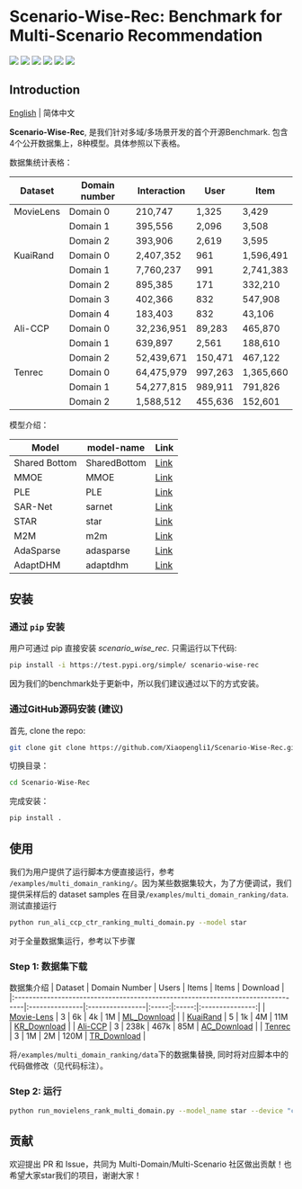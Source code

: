 # Scenario-Wise-Rec: Benchmark for Multi-Scenario Recommendation 
<p align="left">
  <img src='https://img.shields.io/badge/python-3.8+-brightgreen'>
  <img src='https://img.shields.io/badge/torch-1.13+-brightgreen'>
  <img src='https://img.shields.io/badge/scikit_learn-1.2.1+-brightgreen'>
  <img src='https://img.shields.io/badge/pandas-1.5.3+-brightgreen'>
  <img src="https://img.shields.io/pypi/l/torch-rechub">
<a href="https://hits.seeyoufarm.com"><img src="https://hits.seeyoufarm.com/api/count/incr/badge.svg?url=https%3A%2F%2Fgithub.com%2FXiaopengli1%2FScenario-Wise-Rec&count_bg=%2379C83D&title_bg=%23555555&icon=&icon_color=%23E7E7E7&title=hits&edge_flat=false"/></a>

## Introduction
[English](README.md) | 简体中文

**Scenario-Wise-Rec**, 是我们针对多域/多场景开发的首个开源Benchmark. 包含4个公开数据集上，8种模型。具体参照以下表格。

数据集统计表格：

| Dataset   | Domain number | Interaction | User    | Item      |
|-----------|---------------|-------------|---------|-----------|
| MovieLens | Domain 0      | 210,747     | 1,325   | 3,429     |
|           | Domain 1      | 395,556     | 2,096   | 3,508     |
|           | Domain 2      | 393,906     | 2,619   | 3,595     |
| KuaiRand  | Domain 0      | 2,407,352   | 961     | 1,596,491 |
|           | Domain 1      | 7,760,237   | 991     | 2,741,383 |
|           | Domain 2      | 895,385     | 171     | 332,210   |
|           | Domain 3      | 402,366     | 832     | 547,908   |
|           | Domain 4      | 183,403     | 832     | 43,106    |
| Ali-CCP   | Domain 0      | 32,236,951  | 89,283  | 465,870   |
|           | Domain 1      | 639,897     | 2,561   | 188,610   |
|           | Domain 2      | 52,439,671  | 150,471 | 467,122   |
| Tenrec    | Domain 0      | 64,475,979  | 997,263 | 1,365,660 |
|           | Domain 1      | 54,277,815  | 989,911 | 791,826   |
|           | Domain 2      | 1,588,512   | 455,636 | 152,601   |

模型介绍：

| Model         | model-name     | Link                                              |
|---------------|----------------|---------------------------------------------------|
| Shared Bottom | SharedBottom   | [Link](https://link.springer.com/article/10.1023/A:1007379606734) |
| MMOE          | MMOE           | [Link](https://www.kdd.org/kdd2018/accepted-papers/view/modeling-task-relationships-in-multi-task-learning-with-multi-gate-mixture-) |
| PLE           | PLE            | [Link](https://dl.acm.org/doi/10.1145/3383313.3412236) |
| SAR-Net       | sarnet         | [Link](https://arxiv.org/abs/2110.06475) |
| STAR          | star           | [Link](https://dl.acm.org/doi/abs/10.1145/3459637.3481941) | 
| M2M           | m2m            | [Link](https://dl.acm.org/doi/abs/10.1145/3488560.3498479) |
| AdaSparse     | adasparse      | [Link](https://arxiv.org/abs/2206.13108) |
| AdaptDHM      | adaptdhm       | [Link](https://arxiv.org/abs/2211.12105) |


[//]: # (Check our paper: [Scenario-Wise Rec: A Multi-Scenario Recommendation Benchmark]&#40;&#41;.)

## 安装

### 通过 `pip` 安装
用户可通过 pip 直接安装 *scenario_wise_rec*. 只需运行以下代码:
```sh
pip install -i https://test.pypi.org/simple/ scenario-wise-rec
```
因为我们的benchmark处于更新中，所以我们建议通过以下的方式安装。
### 通过GitHub源码安装 (建议)

首先, clone the repo:
```sh
git clone git clone https://github.com/Xiaopengli1/Scenario-Wise-Rec.git
```

切换目录：

```sh
cd Scenario-Wise-Rec
```

完成安装：
```sh
pip install .
```

## 使用
我们为用户提供了运行脚本方便直接运行，参考 `/examples/multi_domain_ranking/`。因为某些数据集较大，为了方便调试，我们提供采样后的 dataset samples 在目录`/examples/multi_domain_ranking/data`. 测试直接运行
```sh
python run_ali_ccp_ctr_ranking_multi_domain.py --model star
```
对于全量数据集运行，参考以下步骤
### Step 1: 数据集下载

数据集介绍
| Dataset                                                                         | Domain  Number | Users           | Items | Items |    Download     |
|:--------------------------------------------------------------------------------|:---------------|:----------------|:-----:|:-----:|:---------------:|
| [Movie-Lens](https://grouplens.org/datasets/movielens/)                         | 3              | 6k              |  4k   |  1M   | [ML_Download](https://drive.google.com/file/d/1c8yqnw0U5oTfz_Yowtd9D37UUIIAeIiM/view?usp=sharing) | 
| [KuaiRand](https://kuairand.com/)                                               | 5              | 1k              |  4M   |  11M  | [KR_Download](https://drive.google.com/file/d/1-39JNTQ-NCW1O0bFA6YtP_Rg1yl0QiSQ/view?usp=sharing) | 
| [Ali-CCP](https://tianchi.aliyun.com/dataset/408)                               | 3              | 238k            | 467k  |  85M  | [AC_Download](https://drive.google.com/drive/folders/1plgdPg_MGlgJbyFr6FAqmWnAgkL-qAxm?usp=sharing) | 
| [Tenrec](https://static.qblv.qq.com/qblv/h5/algo-frontend/tenrec\_dataset.html) | 3              | 1M              |  2M   | 120M  | [TR_Download](https://drive.google.com/file/d/1mZcUlbXoEjBLTT7y9wqJacHzZsmh0V-I/view?usp=sharing) | 

将`/examples/multi_domain_ranking/data`下的数据集替换, 同时将对应脚本中的代码做修改（见代码标注）。

### Step 2: 运行
```sh
python run_movielens_rank_multi_domain.py --model_name star --device "cuda:0" --seed 2022 
```

[//]: # (## Citation)

## 贡献
欢迎提出 PR 和 Issue，共同为 Multi-Domain/Multi-Scenario 社区做出贡献！也希望大家star我们的项目，谢谢大家！